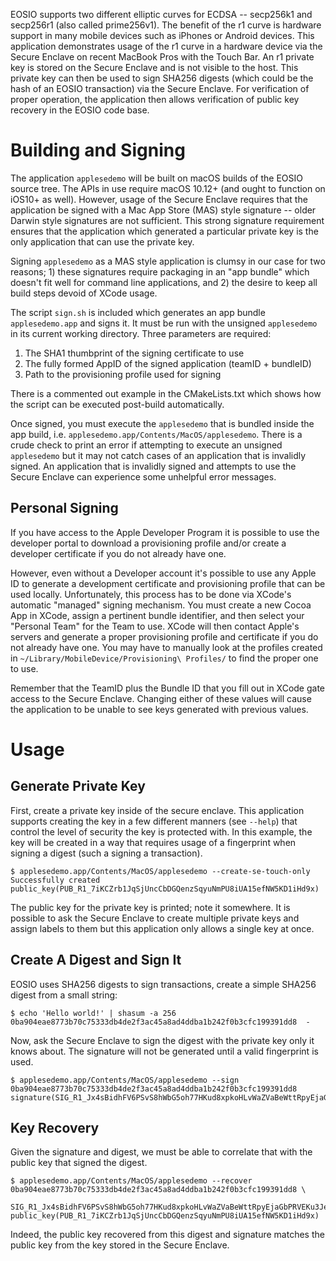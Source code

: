 EOSIO supports two different elliptic curves for ECDSA -- secp256k1 and secp256r1 (also called prime256v1).
The benefit of the r1 curve is hardware support in many mobile devices such as iPhones or Android devices. This application
demonstrates usage of the r1 curve in a hardware device via the Secure Enclave on recent MacBook Pros with the Touch Bar. An
r1 private key is stored on the Secure Enclave and is not visible to the host. This private key can then be used to sign SHA256
digests (which could be the hash of an EOSIO transaction) via the Secure Enclave. For verification of proper operation,
 the application then allows verification of public key recovery in the EOSIO code base.
 
# Building and Signing
The application `applesedemo` will be built on macOS builds of the EOSIO source tree. The APIs in use require macOS 10.12+
(and ought to function on iOS10+ as well). However, usage of the Secure Enclave requires that the application
be signed with a Mac App Store (MAS) style signature -- older Darwin style signatures are not sufficient. This strong signature
requirement ensures that the application which generated a particular private key is the only application that can use the private key.

Signing `applesedemo` as a MAS style application is clumsy in our case for two reasons; 1) these signatures require
packaging in an "app bundle" which doesn't fit well for command line applications, and 2) the desire to keep all build steps
devoid of XCode usage.

The script `sign.sh` is included which generates an app bundle `applesedemo.app` and signs it. It must be run with the unsigned
`applesedemo` in its current working directory. Three parameters are required:
1. The SHA1 thumbprint of the signing certificate to use
1. The fully formed AppID of the signed application (teamID + bundleID)
1. Path to the provisioning profile used for signing

There is a commented out example in the CMakeLists.txt which shows how the script can be executed post-build automatically.

Once signed, you must execute the `applesedemo` that is bundled inside the app build, i.e. `applesedemo.app/Contents/MacOS/applesedemo`.
There is a crude check to print an error if attempting to execute an unsigned `applesedemo` but it may not catch cases of
an application that is invalidly signed. An application that is invalidly signed and attempts to use the Secure Enclave
can experience some unhelpful error messages.

## Personal Signing
If you have access to the Apple Developer Program it is possible to use the developer portal to download a provisioning
profile and/or create a developer certificate if you do not already have one.

However, even without a Developer account it's possible to use any Apple ID to generate a development certificate
and provisioning profile that can be used locally. Unfortunately, this process has to be done via XCode's automatic
"managed" signing mechanism. You must create a new Cocoa App in XCode, assign a pertinent bundle identifier, and then select
your "Personal Team" for the Team to use. XCode will then contact Apple's servers and generate a proper provisioning profile
and certificate if you do not already have one. You may have to manually look at the profiles created in
`~/Library/MobileDevice/Provisioning\ Profiles/` to find the proper one to use.

Remember that the TeamID plus the Bundle ID that you fill out in XCode gate access to the Secure Enclave. Changing either
of these values will cause the application to be unable to see keys generated with previous values.

# Usage
## Generate Private Key
First, create a private key inside of the secure enclave. This application supports creating the key in a few different manners
(see `--help`) that control the level of security the key is protected with. In this example, the key will be created in a way
that requires usage of a fingerprint when signing a digest (such a signing a transaction).
```
$ applesedemo.app/Contents/MacOS/applesedemo --create-se-touch-only
Successfully created
public_key(PUB_R1_7iKCZrb1JqSjUncCbDGQenzSqyuNmPU8iUA15efNW5KD1iHd9x)
```
The public key for the private key is printed; note it somewhere. It is possible to ask the Secure Enclave to
create multiple private keys and assign labels to them but this application only allows a single key at once.
## Create A Digest and Sign It
EOSIO uses SHA256 digests to sign transactions, create a simple SHA256 digest from a small string:
```
$ echo 'Hello world!' | shasum -a 256
0ba904eae8773b70c75333db4de2f3ac45a8ad4ddba1b242f0b3cfc199391dd8  -
```
Now, ask the Secure Enclave to sign the digest with the private key only it knows about. The signature will not be
generated until a valid fingerprint is used.
```
$ applesedemo.app/Contents/MacOS/applesedemo --sign 0ba904eae8773b70c75333db4de2f3ac45a8ad4ddba1b242f0b3cfc199391dd8
signature(SIG_R1_Jx4sBidhFV6PSvS8hWbG5oh77HKud8xpkoHLvWaZVaBeWttRpyEjaGbPRVEKu3JePTyVjANmP4GKFtG2DAuB4MTVqsdC9W)
```
## Key Recovery
Given the signature and digest, we must be able to correlate that with the public key that signed the digest.
```
$ applesedemo.app/Contents/MacOS/applesedemo --recover 0ba904eae8773b70c75333db4de2f3ac45a8ad4ddba1b242f0b3cfc199391dd8 \
     SIG_R1_Jx4sBidhFV6PSvS8hWbG5oh77HKud8xpkoHLvWaZVaBeWttRpyEjaGbPRVEKu3JePTyVjANmP4GKFtG2DAuB4MTVqsdC9W
public_key(PUB_R1_7iKCZrb1JqSjUncCbDGQenzSqyuNmPU8iUA15efNW5KD1iHd9x)
```
Indeed, the public key recovered from this digest and signature matches the public key from the key stored in the Secure
Enclave.